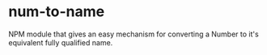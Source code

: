 # num-to-name
NPM module that gives an easy mechanism for converting a Number to it's equivalent fully qualified name. 
